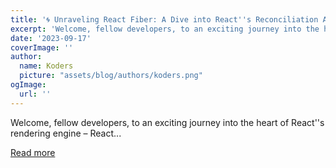 ```yaml
---
title: '🌀 Unraveling React Fiber: A Dive into React''s Reconciliation Algorithm🌀'
excerpt: 'Welcome, fellow developers, to an exciting journey into the heart of React''s rendering engine – React...'
date: '2023-09-17'
coverImage: ''
author:
  name: Koders
  picture: "assets/blog/authors/koders.png"
ogImage:
  url: ''
---
```


Welcome, fellow developers, to an exciting journey into the heart of React''s rendering engine – React...

[Read more](https://dev.to/ajayprakash/unraveling-react-fiber-a-dive-into-reacts-reconciliation-algorithm-4g29)
